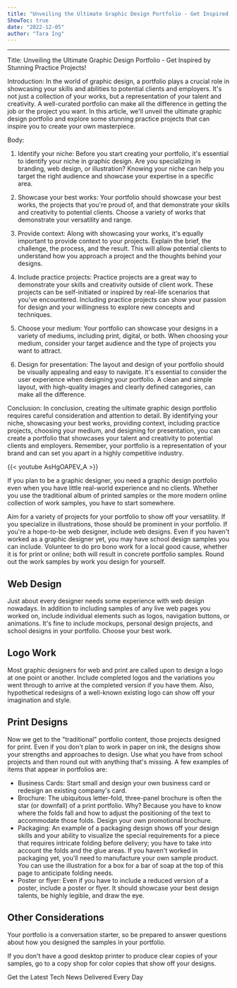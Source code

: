 ```yaml
---
title: "Unveiling the Ultimate Graphic Design Portfolio - Get Inspired by Stunning Practice Projects!"
ShowToc: true 
date: "2022-12-05"
author: "Tara Ing"
---
```

*****
Title: Unveiling the Ultimate Graphic Design Portfolio - Get Inspired by Stunning Practice Projects!

Introduction:
In the world of graphic design, a portfolio plays a crucial role in showcasing your skills and abilities to potential clients and employers. It's not just a collection of your works, but a representation of your talent and creativity. A well-curated portfolio can make all the difference in getting the job or the project you want. In this article, we'll unveil the ultimate graphic design portfolio and explore some stunning practice projects that can inspire you to create your own masterpiece.

Body:
1. Identify your niche: Before you start creating your portfolio, it's essential to identify your niche in graphic design. Are you specializing in branding, web design, or illustration? Knowing your niche can help you target the right audience and showcase your expertise in a specific area.

2. Showcase your best works: Your portfolio should showcase your best works, the projects that you're proud of, and that demonstrate your skills and creativity to potential clients. Choose a variety of works that demonstrate your versatility and range.

3. Provide context: Along with showcasing your works, it's equally important to provide context to your projects. Explain the brief, the challenge, the process, and the result. This will allow potential clients to understand how you approach a project and the thoughts behind your designs.

4. Include practice projects: Practice projects are a great way to demonstrate your skills and creativity outside of client work. These projects can be self-initiated or inspired by real-life scenarios that you've encountered. Including practice projects can show your passion for design and your willingness to explore new concepts and techniques.

5. Choose your medium: Your portfolio can showcase your designs in a variety of mediums, including print, digital, or both. When choosing your medium, consider your target audience and the type of projects you want to attract.

6. Design for presentation: The layout and design of your portfolio should be visually appealing and easy to navigate. It's essential to consider the user experience when designing your portfolio. A clean and simple layout, with high-quality images and clearly defined categories, can make all the difference.

Conclusion:
In conclusion, creating the ultimate graphic design portfolio requires careful consideration and attention to detail. By identifying your niche, showcasing your best works, providing context, including practice projects, choosing your medium, and designing for presentation, you can create a portfolio that showcases your talent and creativity to potential clients and employers. Remember, your portfolio is a representation of your brand and can set you apart in a highly competitive industry.

{{< youtube AsHgOAPEV_A >}} 




If you plan to be a graphic designer, you need a graphic design portfolio even when you have little real-world experience and no clients. Whether you use the traditional album of printed samples or the more modern online collection of work samples, you have to start somewhere.

 

Aim for a variety of projects for your portfolio to show off your versatility. If you specialize in illustrations, those should be prominent in your portfolio. If you're a hope-to-be web designer, include web designs. Even if you haven't worked as a graphic designer yet, you may have school design samples you can include. Volunteer to do pro bono work for a local good cause, whether it is for print or online; both will result in concrete portfolio samples. Round out the work samples by work you design for yourself. 

 
##   Web Design  
 

Just about every designer needs some experience with web design nowadays. In addition to including samples of any live web pages you worked on, include individual elements such as logos, navigation buttons, or animations. It's fine to include mockups, personal design projects, and school designs in your portfolio. Choose your best work.

 
##   Logo Work  
 

Most graphic designers for web and print are called upon to design a logo at one point or another. Include completed logos and the variations you went through to arrive at the completed version if you have them. Also, hypothetical redesigns of a well-known existing logo can show off your imagination and style.

 
##   Print Designs  
 

Now we get to the "traditional" portfolio content, those projects designed for print. Even if you don't plan to work in paper on ink, the designs show your strengths and approaches to design. Use what you have from school projects and then round out with anything that's missing. A few examples of items that appear in portfolios are:

 
- Business Cards: Start small and design your own business card or redesign an existing company's card.
 - Brochure: The ubiquitous letter-fold, three-panel brochure is often the star (or downfall) of a print portfolio. Why? Because you have to know where the folds fall and how to adjust the positioning of the text to accommodate those folds. Design your own promotional brochure.
 - Packaging: An example of a packaging design shows off your design skills and your ability to visualize the special requirements for a piece that requires intricate folding before delivery; you have to take into account the folds and the glue areas. If you haven't worked in packaging yet, you'll need to manufacture your own sample product. You can use the illustration for a box for a bar of soap at the top of this page to anticipate folding needs.
 - Poster or flyer: Even if you have to include a reduced version of a poster, include a poster or flyer. It should showcase your best design talents, be highly legible, and draw the eye.

 
##   Other Considerations  
 

Your portfolio is a conversation starter, so be prepared to answer questions about how you designed the samples in your portfolio. 

 

If you don't have a good desktop printer to produce clear copies of your samples, go to a copy shop for color copies that show off your designs.

 

Get the Latest Tech News Delivered Every Day





